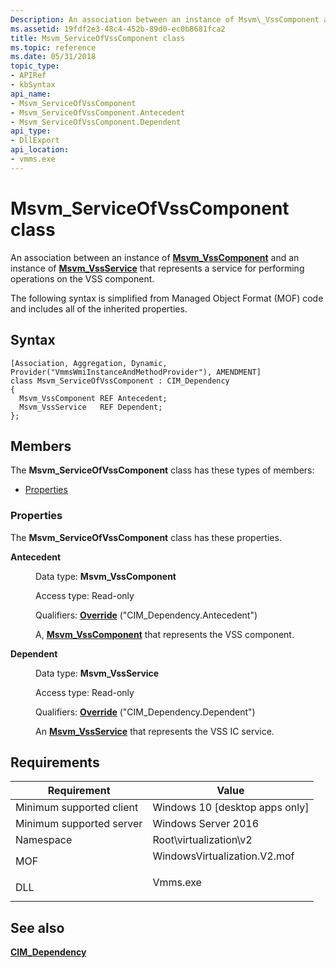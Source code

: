 ```yaml
---
Description: An association between an instance of Msvm\_VssComponent and an instance of Msvm\_VssService that represents a service for performing operations on the VSS component.
ms.assetid: 19fdf2e3-48c4-452b-89d0-ec0b8681fca2
title: Msvm_ServiceOfVssComponent class
ms.topic: reference
ms.date: 05/31/2018
topic_type: 
- APIRef
- kbSyntax
api_name: 
- Msvm_ServiceOfVssComponent
- Msvm_ServiceOfVssComponent.Antecedent
- Msvm_ServiceOfVssComponent.Dependent
api_type: 
- DllExport
api_location: 
- vmms.exe
---
```


# Msvm\_ServiceOfVssComponent class

An association between an instance of [**Msvm\_VssComponent**](msvm-vsscomponent.md) and an instance of [**Msvm\_VssService**](msvm-vssservice.md) that represents a service for performing operations on the VSS component.

The following syntax is simplified from Managed Object Format (MOF) code and includes all of the inherited properties.

## Syntax

``` syntax
[Association, Aggregation, Dynamic, Provider("VmmsWmiInstanceAndMethodProvider"), AMENDMENT]
class Msvm_ServiceOfVssComponent : CIM_Dependency
{
  Msvm_VssComponent REF Antecedent;
  Msvm_VssService   REF Dependent;
};
```

## Members

The **Msvm\_ServiceOfVssComponent** class has these types of members:

-   [Properties](#properties)

### Properties

The **Msvm\_ServiceOfVssComponent** class has these properties.

<dl> <dt>

**Antecedent**
</dt> <dd> <dl> <dt>

Data type: **Msvm\_VssComponent**
</dt> <dt>

Access type: Read-only
</dt> <dt>

Qualifiers: [**Override**](/windows/desktop/WmiSdk/standard-qualifiers) ("CIM\_Dependency.Antecedent")
</dt> </dl>

A, [**Msvm\_VssComponent**](msvm-vsscomponent.md) that represents the VSS component.

</dd> <dt>

**Dependent**
</dt> <dd> <dl> <dt>

Data type: **Msvm\_VssService**
</dt> <dt>

Access type: Read-only
</dt> <dt>

Qualifiers: [**Override**](/windows/desktop/WmiSdk/standard-qualifiers) ("CIM\_Dependency.Dependent")
</dt> </dl>

An [**Msvm\_VssService**](msvm-vssservice.md) that represents the VSS IC service.

</dd> </dl>

## Requirements



| Requirement | Value |
|-------------------------------------|---------------------------------------------------------------------------------------------------------|
| Minimum supported client<br/> | Windows 10 \[desktop apps only\]<br/>                                                             |
| Minimum supported server<br/> | Windows Server 2016<br/>                                                                          |
| Namespace<br/>                | Root\\virtualization\\v2<br/>                                                                     |
| MOF<br/>                      | <dl> <dt>WindowsVirtualization.V2.mof</dt> </dl> |
| DLL<br/>                      | <dl> <dt>Vmms.exe</dt> </dl>                     |



## See also

<dl> <dt>

[**CIM\_Dependency**](cim-dependency.md)
</dt> </dl>

 

